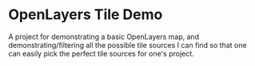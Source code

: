 # OpenLayers Tile Demo

A project for demonstrating a basic OpenLayers map, and demonstrating/filtering all the possible tile sources I can find so that one can easily pick the perfect tile sources for one's project.
